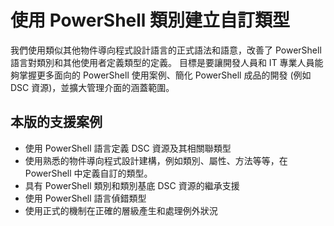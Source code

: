 # 使用 PowerShell 類別建立自訂類型

我們使用類似其他物件導向程式設計語言的正式語法和語意，改善了 PowerShell 語言對類別和其他使用者定義類型的定義。 目標是要讓開發人員和 IT 專業人員能夠掌握更多面向的 PowerShell 使用案例、簡化 PowerShell 成品的開發 (例如 DSC 資源)，並擴大管理介面的涵蓋範圍。

## 本版的支援案例

-   使用 PowerShell 語言定義 DSC 資源及其相關聯類型
-   使用熟悉的物件導向程式設計建構，例如類別、屬性、方法等等，在 PowerShell 中定義自訂的類型。
-   具有 PowerShell 類別和類別基底 DSC 資源的繼承支援
-   使用 PowerShell 語言偵錯類型
-   使用正式的機制在正確的層級產生和處理例外狀況

<!--HONumber=Aug16_HO3-->


